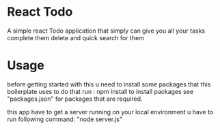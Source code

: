 # React Todo
A simple react Todo application that simply can give you all your tasks complete them delete and quick search for them

# Usage
before getting started with this u need to install some packages that this boilerplate uses
to do that run : 	npm install 	to install packages see "packages.json" for packages that are required.

this app have to get a server running on your local environment
u have to run following command: 	"node server.js"

